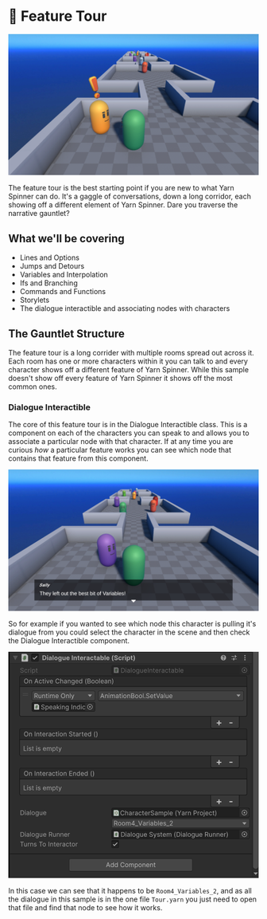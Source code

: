 # 🚧 Feature Tour

![The feature tour](../../../.gitbook/assets/gauntlet-01.png)

The feature tour is the best starting point if you are new to what Yarn Spinner can do.
It's a gaggle of conversations, down a long corridor, each showing off a different element of Yarn Spinner.
Dare you traverse the narrative gauntlet?

## What we'll be covering

- Lines and Options
- Jumps and Detours
- Variables and Interpolation
- Ifs and Branching
- Commands and Functions
- Storylets
- The dialogue interactible and associating nodes with characters

## The Gauntlet Structure

The feature tour is a long corrider with multiple rooms spread out across it.
Each room has one or more characters within it you can talk to and every character shows off a different feature of Yarn Spinner.
While this sample doesn't show off every feature of Yarn Spinner it shows off the most common ones.

### Dialogue Interactible

The core of this feature tour is in the Dialogue Interactible class.
This is a component on each of the characters you can speak to and allows you to associate a particular node with that character.
If at any time you are curious *how* a particular feature works you can see which node that contains that feature from this component.

![Sally talking about variables](../../../.gitbook/assets/gauntlet-02.png)

So for example if you wanted to see which node this character is pulling it's dialogue from you could select the character in the scene and then check the Dialogue Interactible component.

![Sally's dialogue interactible component](../../../.gitbook/assets/gauntlet-03.png)

In this case we can see that it happens to be `Room4_Variables_2`, and as all the dialogue in this sample is in the one file `Tour.yarn` you just need to open that file and find that node to see how it works.
